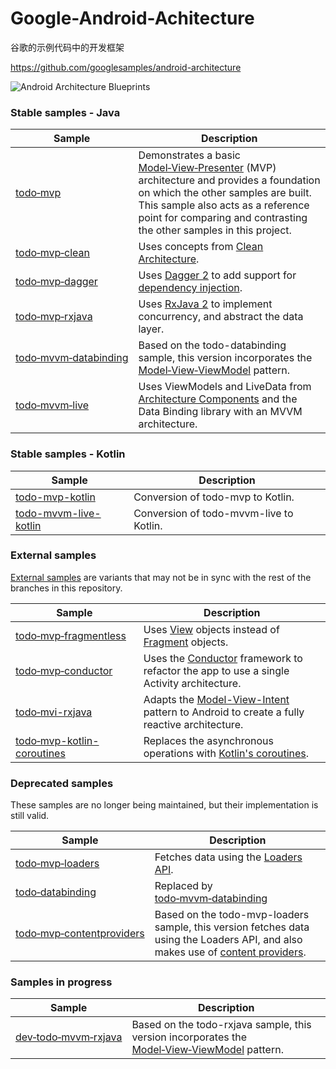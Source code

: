 # Google-Android-Achitecture
谷歌的示例代码中的开发框架

https://github.com/googlesamples/android-architecture

<img src="https://github.com/googlesamples/android-architecture/wiki/images/aab-logo.png" alt="Android Architecture Blueprints"/>

### Stable samples - Java
| Sample | Description |
| ------------- | ------------- |
| [todo‑mvp](https://github.com/googlesamples/android-architecture/tree/todo-mvp/) | Demonstrates a basic [Model‑View‑Presenter](https://en.wikipedia.org/wiki/Model%E2%80%93view%E2%80%93presenter) (MVP) architecture and provides a foundation on which the other samples are built. This sample also acts as a reference point for comparing and contrasting the other samples in this project. |
| [todo‑mvp‑clean](https://github.com/googlesamples/android-architecture/tree/todo-mvp-clean/) | Uses concepts from [Clean Architecture](https://8thlight.com/blog/uncle-bob/2012/08/13/the-clean-architecture.html). |
| [todo‑mvp‑dagger](https://github.com/googlesamples/android-architecture/tree/todo-mvp-dagger/) | Uses [Dagger 2](https://google.github.io/dagger/) to add support for [dependency injection](https://en.wikipedia.org/wiki/Dependency_injection). |
| [todo‑mvp‑rxjava](https://github.com/googlesamples/android-architecture/tree/todo-mvp-rxjava/) | Uses [RxJava 2](https://github.com/ReactiveX/RxJava) to implement concurrency, and abstract the data layer. |
| [todo‑mvvm‑databinding](https://github.com/googlesamples/android-architecture/tree/todo-mvvm-databinding/) | Based on the todo-databinding sample, this version incorporates the [Model‑View‑ViewModel](https://en.wikipedia.org/wiki/Model%E2%80%93view%E2%80%93viewmodel) pattern.|
| [todo‑mvvm‑live](https://github.com/googlesamples/android-architecture/tree/todo-mvvm-live/) | Uses ViewModels and LiveData from [Architecture Components](http://developer.android.com/arch) and the Data Binding library with an MVVM architecture. |

### Stable samples - Kotlin
| Sample | Description |
| ------------- | ------------- |
| [todo-mvp-kotlin](https://github.com/googlesamples/android-architecture/tree/todo-mvp-kotlin/) | Conversion of todo-mvp to Kotlin. |
| [todo-mvvm-live-kotlin](https://github.com/googlesamples/android-architecture/tree/todo-mvvm-live-kotlin/) | Conversion of todo-mvvm-live to Kotlin. |

### External samples
[External samples](https://github.com/googlesamples/android-architecture/wiki/External-samples) are variants that may not be in sync with the rest of the branches in this repository.

| Sample | Description |
| ------------- | ------------- |
| [todo‑mvp‑fragmentless](https://github.com/Syhids/android-architecture/tree/todo-mvp-fragmentless) | Uses [View](https://developer.android.com/reference/android/view/View.html) objects instead of [Fragment](https://developer.android.com/reference/android/app/Fragment.html) objects.|
| [todo‑mvp‑conductor](https://github.com/grepx/android-architecture/tree/todo-mvp-conductor) | Uses the [Conductor](https://github.com/bluelinelabs/Conductor) framework to refactor the app to use a single Activity architecture. |
| [todo‑mvi-rxjava](https://github.com/oldergod/android-architecture/tree/todo-mvi-rxjava) | Adapts the [Model-View-Intent](https://cycle.js.org/model-view-intent.html) pattern to Android to create a fully reactive architecture. |
| [todo‑mvp-kotlin-coroutines](https://github.com/dmytrodanylyk/android-architecture/tree/todo-mvp-kotlin-coroutines) | Replaces the asynchronous operations with [Kotlin's coroutines](https://github.com/Kotlin/kotlinx.coroutines/blob/master/README.md#documentation). |


### Deprecated samples

These samples are no longer being maintained, but their implementation is still valid.

| Sample | Description |
| ------------- | ------------- |
| [todo‑mvp‑loaders](https://github.com/googlesamples/android-architecture/tree/deprecated-todo-mvp-loaders/) | Fetches data using the [Loaders API](https://developer.android.com/guide/components/loaders.html). |
| [todo‑databinding](https://github.com/googlesamples/android-architecture/tree/deprecated-todo-databinding/) | Replaced by [todo‑mvvm‑databinding](https://github.com/googlesamples/android-architecture/tree/todo-mvvm-databinding/) |
[todo‑mvp‑contentproviders](https://github.com/googlesamples/android-architecture/tree/deprecated-todo-mvp-contentproviders/) | Based on the todo-mvp-loaders sample, this version fetches data using the Loaders API, and also makes use of [content providers](https://developer.android.com/guide/topics/providers/content-providers.html). |

### Samples in progress

| Sample | Description |
| ------------- | ------------- |
| [dev‑todo‑mvvm‑rxjava](https://github.com/googlesamples/android-architecture/tree/dev-todo-mvvm-rxjava/) | Based on the todo-rxjava sample, this version incorporates the [Model‑View‑ViewModel](https://en.wikipedia.org/wiki/Model%E2%80%93view%E2%80%93viewmodel) pattern.|

